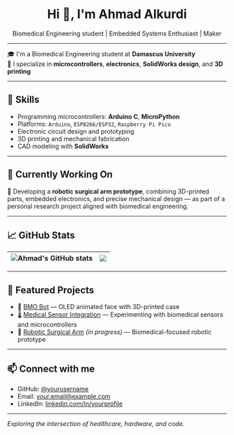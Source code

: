 <h1 align="center">Hi 👋, I'm Ahmad Alkurdi</h1>
<p align="center">
  Biomedical Engineering student | Embedded Systems Enthusiast | Maker
</p>

---

🎓 I'm a Biomedical Engineering student at **Damascus University**  
🔧 I specialize in **microcontrollers**, **electronics**, **SolidWorks design**, and **3D printing**

---

## 🔧 Skills

- Programming microcontrollers: **Arduino C**, **MicroPython**
- Platforms: `Arduino`, `ESP8266/ESP32`, `Raspberry Pi Pico`
- Electronic circuit design and prototyping
- 3D printing and mechanical fabrication
- CAD modeling with **SolidWorks**

---

## 🚧 Currently Working On

🦾 Developing a **robotic surgical arm prototype**, combining 3D-printed parts, embedded electronics, and precise mechanical design — as part of a personal research project aligned with biomedical engineering.

---

## 📈 GitHub Stats

| <img align="center" src="https://github-readme-stats.vercel.app/api?username=yourusername&show_icons=true&theme=default&hide_border=true" alt="Ahmad's GitHub stats" /> | <img align="center" src="https://github-readme-stats.vercel.app/api/top-langs/?username=yourusername&layout=compact&theme=default&hide_border=true" /> |
| ------------- | ------------- |

---

## 📌 Featured Projects

- 🤖 [BMO Bot](https://github.com/yourusername/bmo-bot) — OLED animated face with 3D-printed case  
- 🌡️ [Medical Sensor Integration](https://github.com/yourusername/medical-sensors) — Experimenting with biomedical sensors and microcontrollers  
- 🦾 [Robotic Surgical Arm](https://github.com/yourusername/robotic-surgical-arm) *(in progress)* — Biomedical-focused robotic prototype

---

## 📫 Connect with me

- GitHub: [@yourusername](https://github.com/yourusername)  
- Email: your.email@example.com  
- LinkedIn: [linkedin.com/in/yourprofile](https://linkedin.com/in/yourprofile)

---

*Exploring the intersection of healthcare, hardware, and code.*


